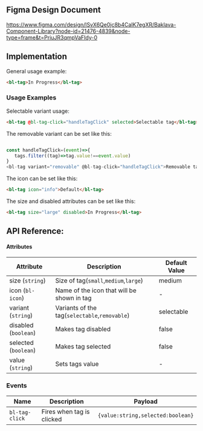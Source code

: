 ## Figma Design Document

https://www.figma.com/design/lSvX6Qe0jc8b4CaIK7egXR/Baklava-Component-Library?node-id=21476-4839&node-type=frame&t=PriuJR3qmpVaFIdy-0

## Implementation

General usage example:

```html
<bl-tag>In Progress</bl-tag>
```

### Usage Examples
Selectable variant usage:
```html
<bl-tag @bl-tag-click="handleTagClick" selected>Selectable tag</bl-tag>
```
The removable variant can be set like this:

```js

const handleTagClick=(event)=>{
   tags.filter((tag)=>tag.value!==event.value)
}
<bl-tag variant="removable" @bl-tag-click="handleTagClick">Removable tag</bl-tag>
```

The icon can be set like this:

```html
<bl-tag icon="info">Default</bl-tag>
```

The size and disabled attributes can be set like this:

```html
<bl-tag size="large" disabled>In Progress</bl-tag>
```

## API Reference:

#### Attributes

| Attribute            | Description                                   | Default Value |
|----------------------|-----------------------------------------------|---------------|
| size (`string`)      | Size of tag(`small`,`medium`,`large`)         | medium        |
| icon (`bl-icon`)     | Name of the icon that will be shown in tag    | -             |
| variant (`string`)   | Variants of the tag(`selectable`,`removable`) | selectable    |
| disabled (`boolean`) | Makes tag disabled                            | false         |
| selected (`boolean`) | Makes tag selected                            | false         |
| value (`string`)     | Sets tags value                               | -             |



### Events

| Name           | Description                | Payload                           |
|----------------|----------------------------|-----------------------------------|
| `bl-tag-click` | Fires when tag is clicked  | `{value:string,selected:boolean}` |

